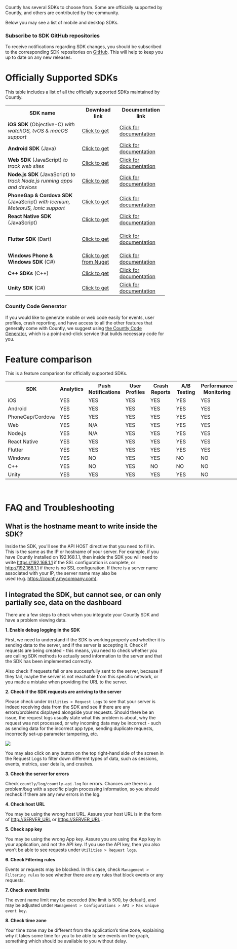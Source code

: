 <p>
  <span style="font-weight: 400;">Countly has several SDKs to choose from. Some are officially supported by Countly, and others are contributed by the community.</span>
</p>
<p>
  <span style="font-weight: 400;">Below you may see a list of mobile and desktop SDKs.</span>
</p>
<div class="callout callout--info">
  <h3 class="callout__title">Subscribe to SDK GitHub repositories</h3>
  <p>
    To receive notifications regarding SDK changes, you should be subscribed
    to the corresponding SDK repositories on
    <a href="http://github.com/countly">GitHub</a>. This will help to keep you
    up to date on any new releases.
  </p>
</div>
<h1>Officially Supported SDKs</h1>
<p>
  <span style="font-weight: 400;">This table includes a list of all the officially supported SDKs maintained by Countly.</span>
</p>
<table>
  <tbody>
    <tr>
      <th>SDK name</th>
      <th>Download link</th>
      <th>Documentation link</th>
    </tr>
    <tr>
      <td>
        <strong>iOS SDK</strong> (Objective-C)
        <em>with watchOS, tvOS &amp; macOS support</em>
      </td>
      <td>
        <a href="https://github.com/Countly/countly-sdk-ios">Click to get</a>
      </td>
      <td>
        <a href="https://resources.count.ly/docs/countly-sdk-for-ios-and-os-x">Click for documentation</a>
      </td>
    </tr>
    <tr>
      <td>
        <strong>Android SDK</strong> (Java)
      </td>
      <td>
        <a href="https://github.com/Countly/countly-sdk-android">Click to get</a>
      </td>
      <td>
        <a href="https://support.count.ly/hc/en-us/articles/360037754031-Android-SDK" target="_self" rel="undefined">Click for documentation</a>
      </td>
    </tr>
    <tr>
      <td>
        <strong>Web SDK</strong> (JavaScript) <em>to track web sites</em>
      </td>
      <td>
        <a href="https://github.com/Countly/countly-sdk-web">Click to get</a>
      </td>
      <td>
        <a href="https://support.count.ly/hc/en-us/articles/360037441932-Web-analytics-JavaScript-" target="_self" rel="undefined">Click for documentation</a>
      </td>
    </tr>
    <tr>
      <td>
        <strong>Node.js SDK</strong> (JavaScript)
        <em>to track Node.js running apps and devices</em>
      </td>
      <td>
        <a href="https://github.com/Countly/countly-sdk-nodejs">Click to get</a>
      </td>
      <td>
        <a href="https://support.count.ly/hc/en-us/articles/360037442892-NodeJS" target="_self" rel="undefined">Click for documentation</a>
      </td>
    </tr>
    <tr>
      <td>
        <strong>PhoneGap &amp; Cordova SDK</strong> (JavaScript)
        <em>with Icenium, MeteorJS, Ionic support</em>
      </td>
      <td>
        <a href="https://github.com/Countly/countly-sdk-cordova" target="_self" rel="undefined">Click to get</a>
      </td>
      <td>
        <a href="https://support.count.ly/hc/en-us/articles/360037813011-Cordova" target="_self" rel="undefined">Click for documentation</a>
      </td>
    </tr>
    <tr>
      <td>
        <strong>React Native SDK</strong> (JavaScript)
      </td>
      <td>
        <a href="https://github.com/Countly/countly-sdk-react-native-bridge">Click to get</a>
      </td>
      <td>
        <a href="https://support.count.ly/hc/en-us/articles/360037813231-React-Native-Bridge-" target="_self" rel="undefined">Click for documentation</a>
      </td>
    </tr>
    <tr>
      <td>
        <strong>Flutter SDK</strong> (Dart)
      </td>
      <td>
        <a href="https://github.com/Countly/countly-sdk-flutter-bridge" target="_self">Click to get</a>
      </td>
      <td>
        <p>
          <a href="https://support.count.ly/hc/en-us/articles/360037944212-Flutter" target="_self" rel="undefined">Click for documentation</a>
        </p>
      </td>
    </tr>
    <tr>
      <td>
        <strong>Windows Phone &amp; Windows SDK</strong> (C#)
      </td>
      <td>
        <a href="https://github.com/Countly/countly-sdk-windows">Click to get from Nuget</a>
      </td>
      <td>
        <a href="https://support.count.ly/hc/en-us/articles/360037754691-Windows" target="_self" rel="undefined">Click for documentation</a>
      </td>
    </tr>
    <tr>
      <td>
        <strong>C++ SDKs</strong> (C++)
      </td>
      <td>
        <a href="http://github.com/countly/countly-sdk-cpp">Click to get</a>
      </td>
      <td>
        <a href="http://github.com/countly/countly-sdk-cpp">Click for documentation</a>
      </td>
    </tr>
    <tr>
      <td>
        <strong>Unity SDK</strong> (C#)
      </td>
      <td>
        <a href="http://github.com/countly/countly-sdk-unity">Click to get</a>
      </td>
      <td>
        <a href="https://resources.count.ly/docs/countly-sdk-for-unity">Click for documentation</a>
      </td>
    </tr>
  </tbody>
</table>
<div class="callout callout--info">
  <h3 class="callout__title">Countly Code Generator</h3>
  <p>
    If you would like to generate mobile or web code easily for events, user
    profiles, crash reporting, and have access to all the other features that
    generally come with Countly, we suggest using
    <a href="http://code.count.ly">the Countly Code Generator</a>, which is a
    point-and-click service that builds necessary code for you.
  </p>
</div>
<h1>Feature comparison</h1>
<p>This is a feature comparison for officially supported SDKs.</p>
<table style="width: 821px;">
  <tbody>
    <tr>
      <th style="width: 146px;">SDK</th>
      <th style="width: 72px;">Analytics</th>
      <th style="width: 100px;">Push Notifications</th>
      <th style="width: 88px;">User Profiles</th>
      <th style="width: 104px;">Crash Reports</th>
      <th style="width: 92px;">A/B Testing</th>
      <th style="width: 115px;">Performance Monitoring</th>
      <th style="width: 79px;">Feedback widgets</th>
    </tr>
    <tr>
      <td style="width: 138px;">iOS</td>
      <td style="width: 64px;">YES</td>
      <td style="width: 92px;">YES</td>
      <td style="width: 80px;">YES</td>
      <td style="width: 96px;">YES</td>
      <td style="width: 84px;">YES</td>
      <td style="width: 107px;">YES</td>
      <td style="width: 71px;">YES</td>
    </tr>
    <tr>
      <td style="width: 138px;">Android</td>
      <td style="width: 64px;">YES</td>
      <td style="width: 92px;">YES</td>
      <td style="width: 80px;">YES</td>
      <td style="width: 96px;">YES</td>
      <td style="width: 84px;">YES</td>
      <td style="width: 107px;">YES</td>
      <td style="width: 71px;">YES</td>
    </tr>
    <tr>
      <td style="width: 138px;">PhoneGap/Cordova</td>
      <td style="width: 64px;">YES</td>
      <td style="width: 92px;">YES</td>
      <td style="width: 80px;">YES</td>
      <td style="width: 96px;">YES</td>
      <td style="width: 84px;">YES</td>
      <td style="width: 107px;">YES</td>
      <td style="width: 71px;">YES</td>
    </tr>
    <tr>
      <td style="width: 138px;">Web</td>
      <td style="width: 64px;">YES</td>
      <td style="width: 92px;">N/A</td>
      <td style="width: 80px;">YES</td>
      <td style="width: 96px;">YES</td>
      <td style="width: 84px;">YES</td>
      <td style="width: 107px;">YES</td>
      <td style="width: 71px;">YES</td>
    </tr>
    <tr>
      <td style="width: 138px;">Node.js</td>
      <td style="width: 64px;">YES</td>
      <td style="width: 92px;">N/A</td>
      <td style="width: 80px;">YES</td>
      <td style="width: 96px;">YES</td>
      <td style="width: 84px;">YES</td>
      <td style="width: 107px;">YES</td>
      <td style="width: 71px;">NO</td>
    </tr>
    <tr>
      <td style="width: 138px;">React Native</td>
      <td style="width: 64px;">YES</td>
      <td style="width: 92px;">YES</td>
      <td style="width: 80px;">YES</td>
      <td style="width: 96px;">YES</td>
      <td style="width: 84px;">YES</td>
      <td style="width: 107px;">YES</td>
      <td style="width: 71px;">YES</td>
    </tr>
    <tr>
      <td style="width: 138px;">Flutter</td>
      <td style="width: 64px;">YES</td>
      <td style="width: 92px;">YES</td>
      <td style="width: 80px;">YES</td>
      <td style="width: 96px;">YES</td>
      <td style="width: 84px;">YES</td>
      <td style="width: 107px;">YES</td>
      <td style="width: 71px;">YES</td>
    </tr>
    <tr>
      <td style="width: 138px;">Windows&nbsp;</td>
      <td style="width: 64px;">YES</td>
      <td style="width: 92px;">NO</td>
      <td style="width: 80px;">YES</td>
      <td style="width: 96px;">YES</td>
      <td style="width: 84px;">NO</td>
      <td style="width: 107px;">NO</td>
      <td style="width: 71px;">NO</td>
    </tr>
    <tr>
      <td style="width: 138px;">C++</td>
      <td style="width: 64px;">YES</td>
      <td style="width: 92px;">NO</td>
      <td style="width: 80px;">YES</td>
      <td style="width: 96px;">NO</td>
      <td style="width: 84px;">NO</td>
      <td style="width: 107px;">NO</td>
      <td style="width: 71px;">NO</td>
    </tr>
    <tr>
      <td style="width: 138px;">Unity</td>
      <td style="width: 64px;">YES</td>
      <td style="width: 92px;">YES</td>
      <td style="width: 80px;">YES</td>
      <td style="width: 96px;">YES</td>
      <td style="width: 84px;">YES</td>
      <td style="width: 107px;">NO</td>
      <td style="width: 71px;">NO</td>
    </tr>
  </tbody>
</table>
<p>&nbsp;</p>
<h1>FAQ and Troubleshooting</h1>
<h2>What is the hostname meant to write inside the SDK?</h2>
<p>
  <span style="font-weight: 400;">Inside the SDK, you'll see the API HOST directive that you need to fill in. This is the same as the IP or hostname of your server. For example, if you have Countly installed on 192.168.1.1, then inside the SDK you will need to write </span><span style="font-weight: 400;"><a href="https://192.168.1.1">https://192.168.1.1</a> if the SSL configuration is complete, or <a href="http://192.168.1.1" target="_self" rel="undefined">http://192.168.1.1</a> if there is no SSL configuration.</span><span style="font-weight: 400;">&nbsp;If there is a server name associated with your IP, the server name may also be used&nbsp;(e.g.&nbsp;<a href="https://countly.mycompany.com)." target="_self" rel="undefined">https://countly.mycompany.com)</a></span><span style="font-weight: 400;">.</span>
</p>
<h2>
  I integrated the SDK, but cannot see, or can only partially see, data on the
  dashboard
</h2>
<p>
  <span style="font-weight: 400;">There are a few steps to check when you integrate your Countly SDK and have a problem viewing data.</span>
</p>
<p>
  <strong>1. Enable debug logging in the SDK</strong>
</p>
<p>
  <span style="font-weight: 400;">First, we need to understand if the SDK is working properly and whether it is sending data to the server, and if the server is accepting it. Check if requests are being created - this means, you need to check whether you are calling SDK methods to actually send information to the server and that the SDK has been implemented correctly.</span>
</p>
<p>
  <span style="font-weight: 400;">Also check if requests fail or are successfully sent to the server, because if they fail, maybe the server is not reachable from this specific network, or you made a mistake when providing the URL to the server.</span>
</p>
<p>
  <strong>2. Check if the SDK requests are arriving to the server</strong>
</p>
<p>
  <span style="font-weight: 400;">Please check under <code>Utilities &gt; Request Logs</code></span><span style="font-weight: 400;">&nbsp;to see that your server is indeed receiving data from the SDK and see if there are any errors/problems displayed alongside your requests. Should there be an issue, the request logs usually state what this problem is about, why the request was not processed, or why incoming data may be incorrect - such as sending data for the incorrect app type, sending duplicate requests, incorrectly set-up parameter tampering, etc.</span>
</p>
<div class="img-container">
  <img src="https://count.ly/images/guide/30ef1bd-1.png">
</div>
<p>
  <span style="font-weight: 400;">You may also click on any button on the top right-hand side of the screen in the Request Logs to filter down different types of data, such as sessions, events, metrics, user details, and crashes.</span>
</p>
<p>
  <strong>3. Check the server for errors</strong>
</p>
<p>
  <span style="font-weight: 400;">Check <code>countly/log/countly-api.log</code></span><span style="font-weight: 400;">&nbsp;for errors. Chances are there is a problem/bug with a specific plugin processing information, so you should recheck if there are any new errors in the log.</span>
</p>
<p>
  <strong>4. Check host URL</strong>
</p>
<p>
  You may be using the wrong host URL. Assure your host URL is in the form of
  <a href="http://server_url/"> http://SERVER_URL</a> or
  <a href="https://server_url/">https://SERVER_URL</a>&nbsp;.
</p>
<p>
  <strong>5. Check app key</strong>
</p>
<p>
  <span style="font-weight: 400;">You may be using the wrong App key. Assure you are using the App key in your application, and not the API key. If you use the API key, then you also won’t be able to see requests under </span><span style="font-weight: 400;"><code>Utilities &gt; Request logs</code></span><span style="font-weight: 400;">.</span>
</p>
<p>
  <strong>6. Check Filtering rules</strong>
</p>
<p>
  <span style="font-weight: 400;">Events or requests may be blocked. In this case, check <code>Management &gt; Filtering rules</code></span><span style="font-weight: 400;"> to see whether there are any rules that block events or any requests.</span>
</p>
<p>
  <strong>7. Check event limits</strong>
</p>
<p>
  <span style="font-weight: 400;">The event name limit may be exceeded (the limit is 500, by default), and may be adjusted under&nbsp;<code>Management &gt; Configurations &gt; API &gt; Max unique event key</code>.</span>
</p>
<p>
  <strong>8. Check time zone</strong>
</p>
<p>
  <span style="font-weight: 400;">Your time zone may be different from the application’s time zone, explaining why it takes some time for you to be able to see events on the graph, something which should be available to you without delay.</span>
</p>